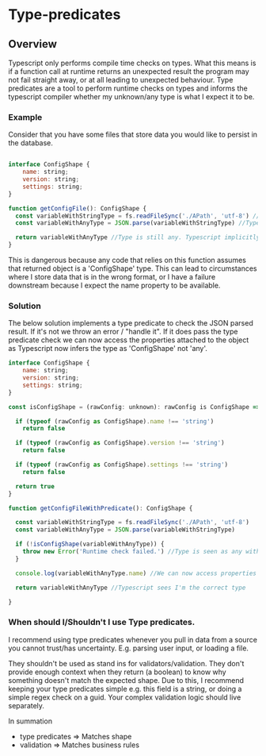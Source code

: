# Type-predicates

## Overview

Typescript only performs compile time checks on types. What this means is if a function call at runtime returns an unexpected result the program may not fail straight away, or at all leading to unexpected behaviour. Type predicates are a tool to perform runtime checks on types and informs the typescript compiler whether my unknown/any type is what I expect it to be. 

### Example

Consider that you have some files that store data you would like to persist in the database.

```javascript

interface ConfigShape {
    name: string;
    version: string;
    settings: string;
}

function getConfigFile(): ConfigShape {
  const variableWithStringType = fs.readFileSync('./APath', 'utf-8') //Type is string
  const variableWithAnyType = JSON.parse(variableWithStringType) //Type is any

  return variableWithAnyType //Type is still any. Typescript implicitly assumes this any type matches the ConfigShape interface. (So no complaints from eslint/Typescript)
}
```

This is dangerous because any code that relies on this function assumes that returned object is a 'ConfigShape' type. This can lead to circumstances where I store data that is in the wrong format, or I have a failure downstream because I expect the name property to be available.


### Solution

The below solution implements a type predicate to check the JSON parsed result. If it's not we throw an error / "handle it". If it does pass the type predicate check we can now access the properties attached to the object as Typescript now infers the type as 'ConfigShape' not 'any'.

```javascript
interface ConfigShape {
    name: string;
    version: string;
    settings: string;
}

const isConfigShape = (rawConfig: unknown): rawConfig is ConfigShape => { //Type predicates always return true or false.

  if (typeof (rawConfig as ConfigShape).name !== 'string')
    return false

  if (typeof (rawConfig as ConfigShape).version !== 'string')
    return false

  if (typeof (rawConfig as ConfigShape).settings !== 'string')
    return false

  return true
}

function getConfigFileWithPredicate(): ConfigShape {

  const variableWithStringType = fs.readFileSync('./APath', 'utf-8')
  const variableWithAnyType = JSON.parse(variableWithStringType)

  if (!isConfigShape(variableWithAnyType)) {
    throw new Error('Runtime check failed.') //Type is seen as any within this conditional scope
  }

  console.log(variableWithAnyType.name) //We can now access properties

  return variableWithAnyType //Typescript sees I'm the correct type

}

```

### When should I/Shouldn't I use Type predicates.

I recommend using type predicates whenever you pull in data from a source you cannot trust/has uncertainty. E.g. parsing user input, or loading a file. 

They shouldn't be used as stand ins for validators/validation. They don't provide enough context when they return (a boolean) to know why something doesn't match the expected shape. Due to this, I recommend keeping your type predicates simple e.g. this field is a string, or doing a simple regex check on a guid. Your complex validation logic should live separately.

In summation 
- type predicates => Matches shape
- validation => Matches business rules
